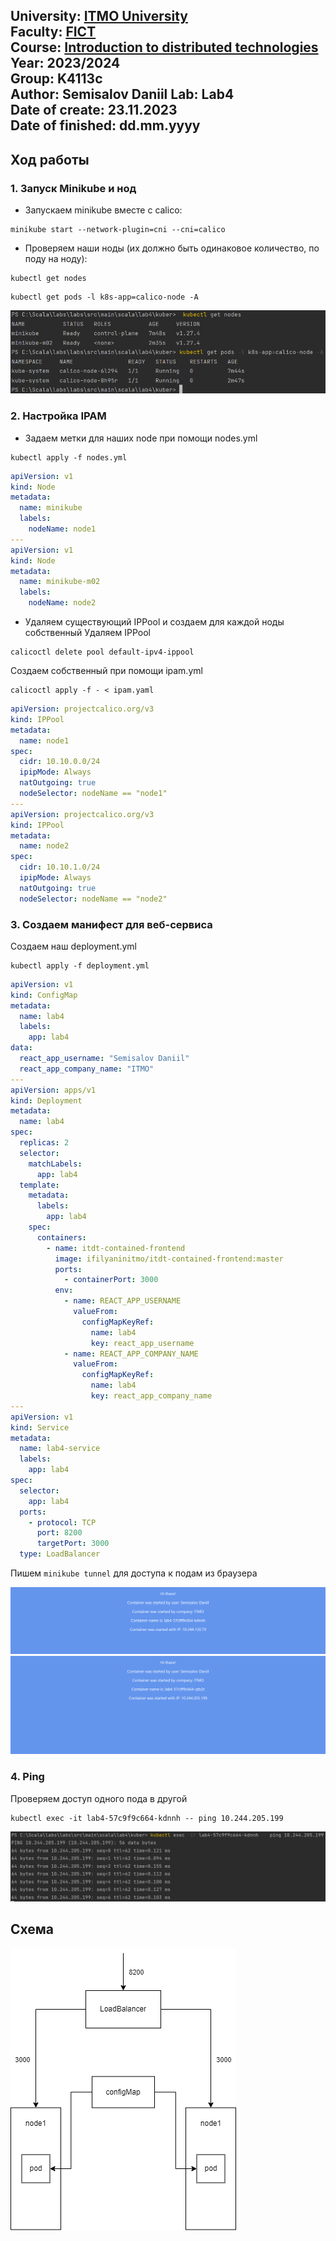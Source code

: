 
University: [ITMO University](https://itmo.ru/ru/)  
Faculty: [FICT](https://fict.itmo.ru)  
Course: [Introduction to distributed technologies](https://github.com/itmo-ict-faculty/introduction-to-distributed-technologies)  
Year: 2023/2024  
Group: K4113c  
Author: Semisalov Daniil 
Lab: Lab4  
Date of create: 23.11.2023  
Date of finished: dd.mm.yyyy
---

## Ход работы
### 1. Запуск Minikube и нод
- Запускаем minikube вместе с calico:
```
minikube start --network-plugin=cni --cni=calico
```
- Проверяем наши ноды (их должно быть одинаковое количество, по поду на ноду):
```
kubectl get nodes
```
```
kubectl get pods -l k8s-app=calico-node -A
```
![nodes](pic/nodes.png)
### 2. Настройка IPAM
- Задаем метки для наших node при помощи nodes.yml
```
kubectl apply -f nodes.yml
```
```yml
apiVersion: v1
kind: Node
metadata:
  name: minikube
  labels:
    nodeName: node1
---
apiVersion: v1
kind: Node
metadata:
  name: minikube-m02
  labels:
    nodeName: node2
```
- Удаляем существующий IPPool и создаем для каждой ноды собственный
Удаляем IPPool 
```
calicoctl delete pool default-ipv4-ippool
```
Создаем собственный при помощи ipam.yml
```
calicoctl apply -f - < ipam.yaml
```
```yml
apiVersion: projectcalico.org/v3
kind: IPPool
metadata:
  name: node1
spec:
  cidr: 10.10.0.0/24
  ipipMode: Always
  natOutgoing: true
  nodeSelector: nodeName == "node1"
---
apiVersion: projectcalico.org/v3
kind: IPPool
metadata:
  name: node2
spec:
  cidr: 10.10.1.0/24
  ipipMode: Always
  natOutgoing: true
  nodeSelector: nodeName == "node2"
```
### 3. Создаем манифест для веб-сервиса
Создаем наш deployment.yml
```
kubectl apply -f deployment.yml
```
```yml
apiVersion: v1
kind: ConfigMap
metadata:
  name: lab4
  labels:
    app: lab4
data:
  react_app_username: "Semisalov Daniil"
  react_app_company_name: "ITMO"
---
apiVersion: apps/v1
kind: Deployment
metadata:
  name: lab4
spec:
  replicas: 2
  selector:
    matchLabels:
      app: lab4
  template:
    metadata:
      labels:
        app: lab4
    spec:
      containers:
        - name: itdt-contained-frontend
          image: ifilyaninitmo/itdt-contained-frontend:master
          ports:
            - containerPort: 3000
          env:
            - name: REACT_APP_USERNAME
              valueFrom:
                configMapKeyRef:
                  name: lab4
                  key: react_app_username
            - name: REACT_APP_COMPANY_NAME
              valueFrom:
                configMapKeyRef:
                  name: lab4
                  key: react_app_company_name
---
apiVersion: v1
kind: Service
metadata:
  name: lab4-service
  labels:
    app: lab4
spec:
  selector:
    app: lab4
  ports:
    - protocol: TCP
      port: 8200
      targetPort: 3000
  type: LoadBalancer
```
Пишем ```minikube tunnel``` для доступа к подам из браузера

![nodes](pic/pic1.png)
![nodes](pic/pic2.png)
### 4. Ping
Проверяем доступ одного пода в другой
```
kubectl exec -it lab4-57c9f9c664-kdnnh -- ping 10.244.205.199
```
![ping](pic/pic3.png)

## Схема

![scheme](pic/pic4.png)